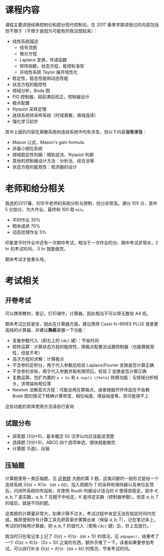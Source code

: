 # 课程内容

课程主要讲授经典控制论和部分现代控制论。在 2017 春季学期讲授过的内容包括但不限于（不限于是因为可能有的我没想起来）：

* 线性系统描述
    - 信号流图
    - 微分方程
    - Laplace 变换，传递函数
    - 矩阵指数，状态方程，能控标准型
    - 非线性系统 Taylor 展开线性化
* 稳定性，稳态性能和动态性能
* 状态方程的能控性
* 频域分析，Bode 图
* PID 控制器，超前滞后校正，控制器设计
* 极点配置
* Nyquist 采样定理
* 连续系统转采样系统（时域离散，值域连续）
* 强化学习初步

其中上面的内容在离散系统和连续系统中均有涉及，但以下内容**没有涉及**：

* Mason 公式，Mason's gain formula
* 非最小相位系统
* 频域稳定性判据：根轨迹法，Nyquist 判据
* 其他的控制器设计方法：分析法、综合法等
* 状态方程的能观性：观测器的设计


# 老师和给分相关

我选的2017春，刘华平老师的系统分析与控制，给分非常高。满分 105 分，其中 5 分加分，为大作业。最终和 100 取 `min`。

* 平时作业 30%
* 期末成绩 70%
* 动态纹理作业 5%

印象里平时作业中还有一次期中考试，相当于一次作业的分。期中考试非常水，2 hr 的考试时间，.5 hr 就能做完。

期末考试才是重头戏。

# 考试相关

## 开卷考试
  可以携带教材，笔记，打印课件，计算器，因此相当于可以带无数张 A4 纸。

  期末考试比较紧张，因此在计算器方面，建议携带 Casio fx-991ES PLUS 或者更高档的计算器，并建议**熟练**掌握一下功能：
  * 变量参数代入（即左上的 `CALC` 键）：节省时间
  * 矩阵运算：计算状态方程的能控性，用极点配置法设置控制器（也能算能观性，但是不考）
  * 高次方程的求解：计算极点
  * 不含参的定积分，用于代入参数后检验 Laplace/Fourier 变换是否计算正确
  * 不含参的求和，用于代入参数并取有限项后，检验 Z 变换是否计算正确
  * 复数运算，包扩内置的 `a + bi` 和 `A exp(i \theta)` 转换功能：与频域分析相关，求增益和相位等
  * Newton 法解高次方程：可能会用在算极点，或者根据开环传函在不依赖 Bode 图的情况下精确计算带宽、相位裕度、增益裕度等，但可能用不上

  这些功能的具体使用方法请自行查询

## 试题分布
* 简答题 (3分*5)，基本概念 50 汉字以内应该能说清楚
* 选择题 (3分*5)，ABCD 四个选项单选，很快就能做完
* 计算题 (5道)，压轴

## 压轴题

计算题里有一类压轴题，见 [这套题](exam/final/2011年试题_28901322.pdf) 大题的第 3 题。这类问题的一般形式是给一个连续系统 $G(s) = K/(s \cdot (as + b))$，加入周期为 $T$ 的采样和保持器以及单位反馈后，问闭环系统的传函和，并使用 Routh 判据设计适当的 $K$ 使得其稳定。其中 $K, a, b, T$ 是实数，$a, b, T$ 在题干中给定，$K$ 是待定实数（控制器参数）。改变 $a, b, T$ 的值后，就是不同的题。

这类题的计算量非常大，如果计算不过关，考试过程中肯定无法在规定时间内完成。推荐使用符号计算工具先把答案步骤算出来（保留 $a, b, T$），记在笔记本上，考试的时候用计算器，把 $a, b, T$ 的值代入（使用 `CALC` 键）后，抄上去就行。

我当时只在笔记本上记了 $G(s) = K/(s \cdot (as + 1))$ 的情况，见 `a4paper/`，结果考了一个 $G(s) = K/(s \cdot (2s + 3))$ 之类的东西，额外手推了一下。读者如果要参加考试，可以自行补全 $G(s) = K/(s \cdot (as + b))$ 的情况，节省考试时间。


